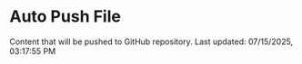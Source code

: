 # Auto Push File

Content that will be pushed to GitHub repository.
Last updated: 07/15/2025, 03:17:55 PM